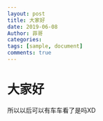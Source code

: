 ```yaml
---
layout: post
title: 大家好
date: 2019-06-08
Author: 菲哥
categories: 
tags: [sample, document]
comments: true
--- 
```

# 大家好

所以以后可以有车车看了是吗XD
